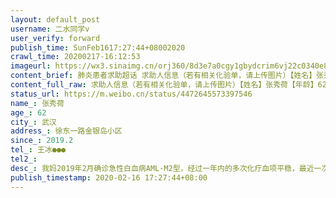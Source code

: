 ```yaml
---
layout: default_post
username: 二水同学v
user_verify: forward
publish_time: SunFeb1617:27:44+08002020
crawl_time: 20200217-16:12:53
imageurl: https://wx3.sinaimg.cn/orj360/8d3e7a0cgy1gbydcrim6vj22c0340e82.jpg,https://wx3.sinaimg.cn/orj360/8d3e7a0cgy1gbydcsnr0mj22c0340u0x.jpg,https://wx4.sinaimg.cn/orj360/8d3e7a0cgy1gbydcu8pzjj23402c0qv6.jpg
content_brief: 肺炎患者求助超话 求助人信息（若有相关化验单，请上传图片）【姓名】张秀荷【年龄】62【所在城市】武汉【所在小区、社区】徐东一路金银岛小区【患病时间】2019.2【联系方式】王冰 ●●●【其他紧急联系人】【病情描述】 我妈2019年2月确诊急性白血病AML-M2型，经过一年内的多次化疗 ...全文
content_full_raw: 求助人信息（若有相关化验单，请上传图片）【姓名】张秀荷【年龄】62【所在城市】武汉【所在小区、社区】徐东一路金银岛小区【患病时间】2019.2【联系方式】王冰●●●【其他紧急联系人】【病情描述】我妈2019年2月确诊急性白血病AML-M2型，经过一年内的多次化疗血项平稳，最近一次化疗在2020年1月份，疫情爆发至今我妈身体情况急转直下，经2月14日血常规检查及与主任医师联系确认我妈白血病复发，目前武汉市各大医院均无血液科，无法进行治疗，在全民防疫的大背景下白血病的发病病人是否有收治的场所，烦请告知去处
status_url: https://m.weibo.cn/status/4472645573397546
name_: 张秀荷
age_: 62
city_: 武汉
address_: 徐东一路金银岛小区
since_: 2019.2
tel_: 王冰●●●
tel2_: 
desc_: 我妈2019年2月确诊急性白血病AML-M2型，经过一年内的多次化疗血项平稳，最近一次化疗在2020年1月份，疫情爆发至今我妈身体情况急转直下，经2月14日血常规检查及与主任医师联系确认我妈白血病复发，目前武汉市各大医院均无血液科，无法进行治疗，在全民防疫的大背景下白血病的发病病人是否有收治的场所，烦请告知去处
publish_timestamp: 2020-02-16 17:27:44+08:00
---
```

